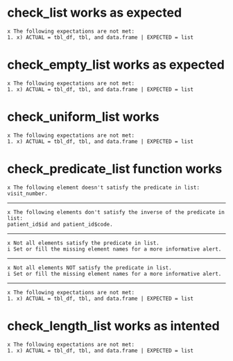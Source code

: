 # check_list works as expected

    x The following expectations are not met:
    1. x) ACTUAL = tbl_df, tbl, and data.frame | EXPECTED = list

# check_empty_list works as expected

    x The following expectations are not met:
    1. x) ACTUAL = tbl_df, tbl, and data.frame | EXPECTED = list

# check_uniform_list works

    x The following expectations are not met:
    1. x) ACTUAL = tbl_df, tbl, and data.frame | EXPECTED = list

# check_predicate_list function works

    x The following element doesn't satisfy the predicate in list:
    visit_number.

---

    x The following elements don't satisfy the inverse of the predicate in list:
    patient_id$id and patient_id$code.

---

    x Not all elements satisfy the predicate in list.
    i Set or fill the missing element names for a more informative alert.

---

    x Not all elements NOT satisfy the predicate in list.
    i Set or fill the missing element names for a more informative alert.

---

    x The following expectations are not met:
    1. x) ACTUAL = tbl_df, tbl, and data.frame | EXPECTED = list

# check_length_list works as intented

    x The following expectations are not met:
    1. x) ACTUAL = tbl_df, tbl, and data.frame | EXPECTED = list

